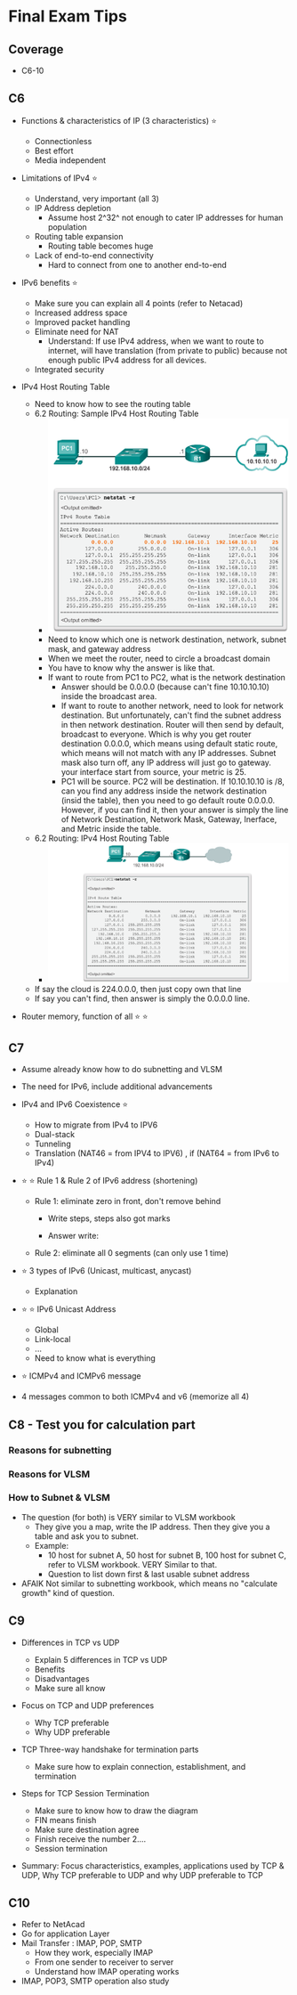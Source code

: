 # Final Exam Tips

## Coverage

- C6-10

## C6

- Functions & characteristics of IP (3 characteristics) :star:
  - Connectionless
  - Best effort
  - Media independent
- Limitations of IPv4 :star:
  - Understand, very important (all 3)
  - IP Address depletion
    - Assume host 2^32^ not enough to cater IP addresses for human population
  - Routing table expansion
    - Routing table becomes huge
  - Lack of end-to-end connectivity
    - Hard to connect from one to another end-to-end
- IPv6 benefits :star:
  - Make sure you can explain all 4 points (refer to Netacad)
  - Increased address space
  - Improved packet handling
  - Eliminate need for NAT
    - Understand: If use IPv4 address, when we want to route to internet, will have translation (from private to public) because not enough public IPv4 address for all devices.
  - Integrated security

- IPv4 Host Routing Table
  - Need to know how to see the routing table
  - 6.2 Routing: Sample IPv4 Host Routing Table
    - ![sample-ipv4-host-routing-table.png](lecture-img/final-tips/sample-ipv4-host-routing-table.png)
    - Need to know which one is network destination, network, subnet mask, and gateway address
    - When we meet the router, need to circle a broadcast domain
    - You have to know why the answer is like that. 
    - If want to route from PC1 to PC2, what is the network destination
      - Answer should be 0.0.0.0 (because can't fine 10.10.10.10) inside the broadcast area.
      - If want to route to another network, need to look for network destination. But unfortunately, can't find the subnet address in then network destination. Router will then send by default, broadcast to everyone. Which is why you get router destination 0.0.0.0, which means using default static route, which means will not match with any IP addresses. Subnet mask also turn off, any IP address will just go to gateway. your interface start from source, your metric is 25.
      - PC1 will be source. PC2 will be destination. If 10.10.10.10 is /8, can you find any address inside the network destination (insid the table), then you need to go default route 0.0.0.0. However, if you can find it, then your answer is simply the line of Network Destination, Network Mask, Gateway, Inerface, and Metric inside the table.
  - 6.2 Routing: IPv4 Host Routing Table
    - ![routing-ipv4-host-routing-table.png](lecture-img/final-tips/routing-ipv4-host-routing-table.png)
  - If say the cloud is 224.0.0.0, then just copy own that line
  - If say you can't find, then answer is simply the 0.0.0.0 line.

- Router memory, function of all :star: :star:

## C7

- Assume already know how to do subnetting and VLSM

- The need for IPv6, include additional advancements

- IPv4 and IPv6 Coexistence :star:

  - How to migrate from IPv4 to IPV6
  - Dual-stack
  - Tunneling
  - Translation (NAT46 = from IPV4 to IPV6) , if (NAT64 = from IPv6 to IPv4)

- :star: :star: Rule 1 & Rule 2 of IPv6 address (shortening)

  - Rule 1: eliminate zero in front, don't remove behind

    - Write steps, steps also got marks

    - Answer write:

      

  - Rule 2: eliminate all 0 segments (can only use 1 time)

- :star: 3 types of IPv6 (Unicast, multicast, anycast)

  - Explanation 

- :star: :star: IPv6 Unicast Address

  - Global
  - Link-local
  - ...
  - Need to know what is everything

-  :star: ICMPv4 and ICMPv6 message

  - 4 messages common to both ICMPv4 and v6 (memorize all 4)

## C8 - Test you for calculation part

### Reasons for subnetting

### Reasons for VLSM

### How to Subnet & VLSM

- The question (for both) is VERY similar to VLSM workbook
  - They give you a map, write the IP address. Then they give you a table and ask you to subnet.
  - Example: 
    - 10 host for subnet A, 50 host for subnet B, 100 host for subnet C, refer to VLSM workbook. VERY Similar to that.
    - Question to list down first & last usable subnet address
- AFAIK Not similar to subnetting workbook, which means no "calculate growth" kind of question.

## C9

- Differences in TCP vs UDP
  - Explain 5 differences in TCP vs UDP
  - Benefits
  - Disadvantages
  - Make sure all know
- Focus on TCP and UDP preferences
  - Why TCP preferable
  - Why UDP preferable
- TCP Three-way handshake for termination parts
  - Make sure how to explain connection, establishment, and termination
- Steps for TCP Session Termination
  - Make sure to know how to draw the diagram
  - FIN means finish
  - Make sure destination agree
  - Finish receive the number 2....
  - Session termination

- Summary: Focus characteristics, examples, applications used by TCP & UDP, Why TCP preferable to UDP and why UDP preferable to TCP

## C10

- Refer to NetAcad
- Go for application Layer
- Mail Transfer : IMAP, POP, SMTP
  - How they work, especially IMAP
  - From one sender to receiver to server
  - Understand how IMAP operating works
- IMAP, POP3, SMTP operation also study



